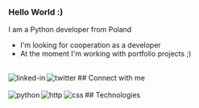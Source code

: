 ### Hello World :)
I am a Python developer from Poland 
- I'm looking for cooperation as a developer
- At the moment I'm working with portfolio projects ;)

<br>## Connect with me[<img align="left" alt="linked-in" src="https://img.shields.io/badge/linkedin-%230077B5.svg?&style=for-the-badge&logo=linkedin&logoColor=white" />](https://www.linkedin.com/in/piotr-rudyj-01a280199/)[<img align="left" alt="twitter" src="https://img.shields.io/badge/twitter-%231DA1F2.svg?&style=for-the-badge&logo=twitter&logoColor=white" />](https://twitter.com/PiotrRudyj)<br>
<br>## Technologies
<img align="left" alt="python" src="https://img.shields.io/badge/-PYTHON-orange?style=for-the-badge&logo=python" />
<img align="left" alt="http" src="https://img.shields.io/badge/-HTTP-brightgreen?style=for-the-badge&logo=http" />
<img align="left" alt="css" src="https://img.shields.io/badge/-CSS-blue?style=for-the-badge&logo=css" />
<br>

<!---
rudasso/rudasso is a ✨ special ✨ repository because its `README.md` (this file) appears on your GitHub profile.
You can click the Preview link to take a look at your changes.
--->
